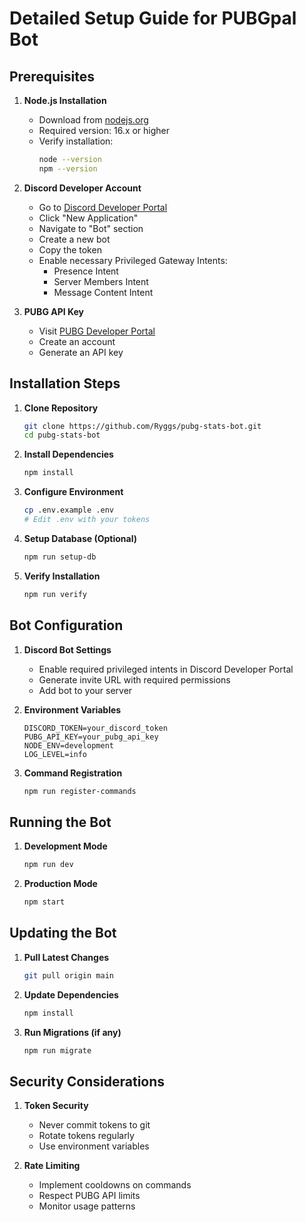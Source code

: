 # Detailed Setup Guide for PUBGpal Bot

## Prerequisites

1. **Node.js Installation**
   - Download from [nodejs.org](https://nodejs.org/)
   - Required version: 16.x or higher
   - Verify installation:
     ```bash
     node --version
     npm --version
     ```

2. **Discord Developer Account**
   - Go to [Discord Developer Portal](https://discord.com/developers/applications)
   - Click "New Application"
   - Navigate to "Bot" section
   - Create a new bot
   - Copy the token
   - Enable necessary Privileged Gateway Intents:
     - Presence Intent
     - Server Members Intent
     - Message Content Intent

3. **PUBG API Key**
   - Visit [PUBG Developer Portal](https://developer.pubg.com/)
   - Create an account
   - Generate an API key

## Installation Steps

1. **Clone Repository**
   ```bash
   git clone https://github.com/Ryggs/pubg-stats-bot.git
   cd pubg-stats-bot
   ```

2. **Install Dependencies**
   ```bash
   npm install
   ```

3. **Configure Environment**
   ```bash
   cp .env.example .env
   # Edit .env with your tokens
   ```

4. **Setup Database (Optional)**
   ```bash
   npm run setup-db
   ```

5. **Verify Installation**
   ```bash
   npm run verify
   ```

## Bot Configuration

1. **Discord Bot Settings**
   - Enable required privileged intents in Discord Developer Portal
   - Generate invite URL with required permissions
   - Add bot to your server

2. **Environment Variables**
   ```env
   DISCORD_TOKEN=your_discord_token
   PUBG_API_KEY=your_pubg_api_key
   NODE_ENV=development
   LOG_LEVEL=info
   ```

3. **Command Registration**
   ```bash
   npm run register-commands
   ```

## Running the Bot

1. **Development Mode**
   ```bash
   npm run dev
   ```

2. **Production Mode**
   ```bash
   npm start
   ```

## Updating the Bot

1. **Pull Latest Changes**
   ```bash
   git pull origin main
   ```

2. **Update Dependencies**
   ```bash
   npm install
   ```

3. **Run Migrations (if any)**
   ```bash
   npm run migrate
   ```

## Security Considerations

1. **Token Security**
   - Never commit tokens to git
   - Rotate tokens regularly
   - Use environment variables

2. **Rate Limiting**
   - Implement cooldowns on commands
   - Respect PUBG API limits
   - Monitor usage patterns